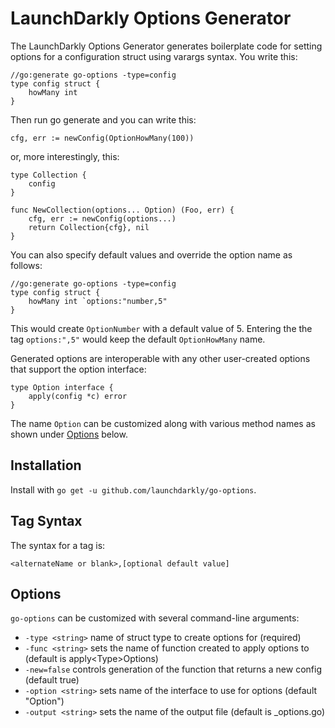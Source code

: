 # LaunchDarkly Options Generator

The LaunchDarkly Options Generator generates boilerplate code for setting options for a configuration struct using varargs syntax.  You write this:

```
//go:generate go-options -type=config
type config struct {
	howMany int
}
```

Then run go generate and you can write this:

```
cfg, err := newConfig(OptionHowMany(100))

```

or, more interestingly, this:

```
type Collection {
    config
}

func NewCollection(options... Option) (Foo, err) {
    cfg, err := newConfig(options...)
    return Collection{cfg}, nil
}
```

You can also specify default values and override the option name as follows:

```
//go:generate go-options -type=config
type config struct {
	howMany int `options:"number,5"
}
```

This would create `OptionNumber` with a default value of 5.  Entering the the tag `options:",5"` would keep the default `OptionHowMany` name.

Generated options are interoperable with any other user-created options that support the option interface:

```
type Option interface {
    apply(config *c) error
}
```

The name `Option` can be customized along with various method names as shown under [Options](#options) below.

## Installation

Install with `go get -u github.com/launchdarkly/go-options`.

## Tag Syntax

The syntax for a tag is:

`<alternateName or blank>,[optional default value]`

## Options

`go-options` can be customized with several command-line arguments:

- `-type <string>` name of struct type to create options for (required)
- `-func <string>` sets the name of function created to apply options to <type> (default is apply&lt;Type&gt;Options)
- `-new=false` controls generation of the function that returns a new config (default true)
- `-option <string>` sets name of the interface to use for options (default "Option")
- `-output <string>` sets the name of the output file (default is <type>_options.go)
